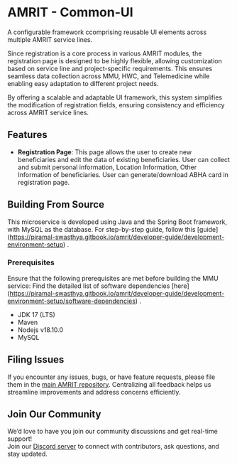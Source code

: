 # AMRIT - Common-UI

A configurable framework ccomprising reusable UI elements across multiple AMRIT service lines.

Since registration is a core process in various AMRIT modules, the registration page is designed to be highly flexible, allowing customization based on service line and project-specific requirements. This ensures seamless data collection across MMU, HWC, and Telemedicine while enabling easy adaptation to different project needs.

By offering a scalable and adaptable UI framework, this system simplifies the modification of registration fields, ensuring consistency and efficiency across AMRIT service lines.
## Features 

* **Registration Page**: This page allows the user to create new beneficiaries and edit the data of existing beneficiaries. User can collect and submit personal information, Location Information, Other Information of beneficiaries. User can generate/download ABHA card in registration page.


## Building From Source

This microservice is developed using Java and the Spring Boot framework, with MySQL as the database.
For step-by-step guide, follow this [guide] (https://piramal-swasthya.gitbook.io/amrit/developer-guide/development-environment-setup) .

### Prerequisites

Ensure that the following prerequisites are met before building the MMU service:
Find the detailed list of software dependencies [here] (https://piramal-swasthya.gitbook.io/amrit/developer-guide/development-environment-setup/software-dependencies) .
* JDK 17 (LTS)
* Maven 
* Nodejs v18.10.0
* MySQL

## Filing Issues

If you encounter any issues, bugs, or have feature requests, please file them in the [main AMRIT repository](https://github.com/PSMRI/AMRIT/issues). Centralizing all feedback helps us streamline improvements and address concerns efficiently.  

## Join Our Community

We’d love to have you join our community discussions and get real-time support!  
Join our [Discord server](https://discord.gg/FVQWsf5ENS) to connect with contributors, ask questions, and stay updated.  
